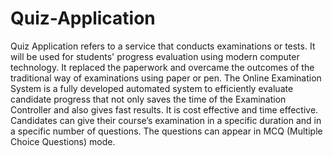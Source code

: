 # Quiz-Application
Quiz Application refers to a service that conducts examinations or tests. It will be used for students' progress evaluation using modern computer technology. It replaced the paperwork and overcame the outcomes of the traditional way of examinations using paper or pen. The Online Examination System is a fully developed automated system to efficiently evaluate candidate progress that not only saves the time of the Examination Controller and also gives fast results. It is cost effective and time effective. Candidates can give their course’s examination in a specific duration and in a specific number of questions. The questions can appear in  MCQ (Multiple Choice Questions) mode.
